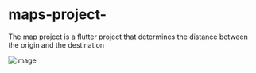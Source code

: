 # maps-project-
The map project is a flutter project that determines the distance between the origin and the destination


![image](https://user-images.githubusercontent.com/88787993/221367113-b9a7d386-ca83-4923-9a5d-39765e8c12e5.png)
